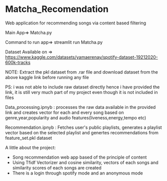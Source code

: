 # Matcha_Recomendation
Web application for recommending songs via content based filtering

Main App=> Matcha.py

Command to run app=> streamlit run Matcha.py

Dataset Available on => https://www.kaggle.com/datasets/yamaerenay/spotify-dataset-19212020-600k-tracks

NOTE: Extract the pkl dataset from .rar file and download dataset from the above kaggle link before running any file



PS: i was not able to include raw dataset directly hence i have provided the link, it is still very much part of my project even though it is not included in files



Data_processing.ipnyb : processes the raw data available in the provided link and creates vector for each and every song based on genre,year,popularity and audio features(liveness,energy,tempo etc)

Recommendation.ipnyb : Fetches user's public playlists, generates a playlist vector based on the selected playlist and genertes recommendations from feature_set.pkl dataset


A little about the project:
- Song recommendation web app based of the principle of content 
- Using Tfidf Vectorizer and cosine similarity, vectors of each songs and similarity scores of each songs are created
- There is a login through spotify mode and an anonymous mode
